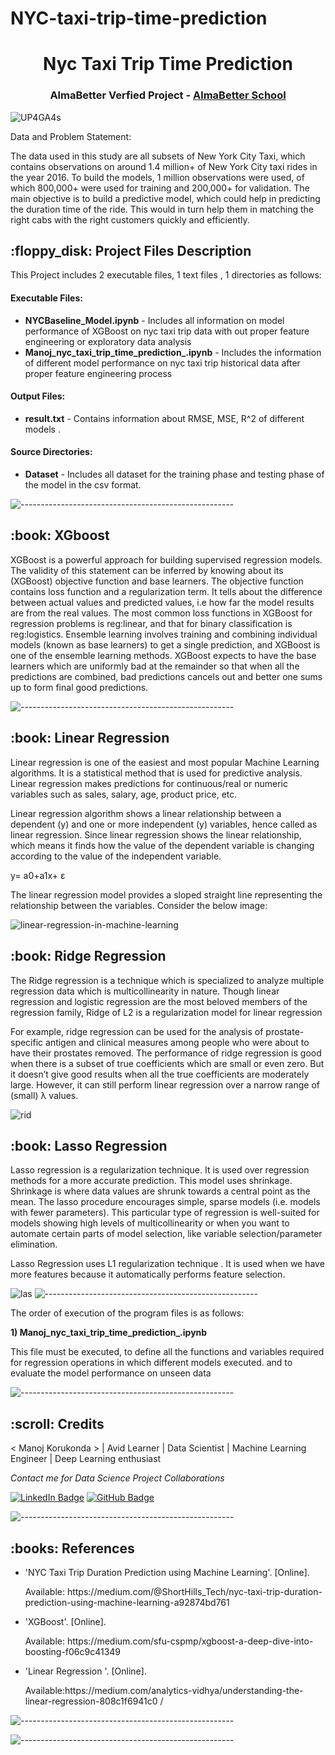 # NYC-taxi-trip-time-prediction



</p>
<h1 align="center"> Nyc Taxi Trip Time Prediction </h1>
<h3 align="center"> AlmaBetter Verfied Project - <a href="https://www.almabetter.com/"> AlmaBetter School </a> </h5>


   ![UP4GA4s](https://user-images.githubusercontent.com/109129303/178731209-950c34d8-aff8-4d5f-9506-67c65a25a04f.jpg)



<p>Data and Problem Statement:

The data used in this study are all subsets of New York City Taxi, which contains observations on around 1.4 million+ of New York City taxi rides in the year 2016. To build the models, 1 million observations were used, of which 800,000+ were used for training and 200,000+ for validation. The main objective is to build a predictive model, which could help in predicting the duration time of the ride. This would in turn help them in matching the right cabs with the right customers quickly and efficiently.</p>

<h2> :floppy_disk: Project Files Description</h2>

<p>This Project includes 2 executable files, 1 text files , 1 directories as follows:</p>
<h4>Executable Files:</h4>
<ul>

 <li><b>NYCBaseline_Model.ipynb</b> - Includes all information on model performance of XGBoost on nyc taxi trip data with out proper feature engineering or exploratory data analysis </li>
  <li><b>Manoj_nyc_taxi_trip_time_prediction_.ipynb</b> - Includes the information of different model performance on nyc taxi trip historical data after proper feature engineering process</li>
</ul>

<h4>Output Files:</h4>
<ul>
  <li><b>result.txt</b> - Contains information about RMSE, MSE, R^2 of different models  .</li>
  
  </ul>

<h4>Source Directories:</h4>
<ul>
  <li><b>Dataset</b> - Includes all dataset for the training phase and testing phase of the model in the csv format.</li>
  
</ul>


</ul>

![-----------------------------------------------------](https://raw.githubusercontent.com/andreasbm/readme/master/assets/lines/rainbow.png)

<h2> :book: XGboost </h2>

<p> XGBoost is a powerful approach for building supervised regression models. The validity of this statement can be inferred by knowing about its (XGBoost) objective function and base learners. The objective function contains loss function and a regularization term. It tells about the difference between actual values and predicted values, i.e how far the model results are from the real values. The most common loss functions in XGBoost for regression problems is reg:linear, and that for binary classification is reg:logistics. Ensemble learning involves training and combining individual models (known as base learners) to get a single prediction, and XGBoost is one of the ensemble learning methods. XGBoost expects to have the base learners which are uniformly bad at the remainder so that when all the predictions are combined, bad predictions cancels out and better one sums up to form final good predictions.



![-----------------------------------------------------](https://raw.githubusercontent.com/andreasbm/readme/master/assets/lines/rainbow.png)
   
   
<h2> :book: Linear Regression </h2>

<p> Linear regression is one of the easiest and most popular Machine Learning algorithms. It is a statistical method that is used for predictive analysis. Linear regression makes predictions for continuous/real or numeric variables such as sales, salary, age, product price, etc.

Linear regression algorithm shows a linear relationship between a dependent (y) and one or more independent (y) variables, hence called as linear regression. Since linear regression shows the linear relationship, which means it finds how the value of the dependent variable is changing according to the value of the independent variable.
   
   y= a0+a1x+ ε

The linear regression model provides a sloped straight line representing the relationship between the variables. Consider the below image:
   
   

![linear-regression-in-machine-learning](https://user-images.githubusercontent.com/109129303/178734810-7d3c637c-a4ba-4b6e-9b4a-4444608da597.png)
   
<h2> :book: Ridge Regression </h2>

<p> The Ridge regression is a technique which is specialized to analyze multiple regression data which is multicollinearity in nature. Though linear regression and logistic regression are the most beloved members of the regression family, Ridge of L2 is a regularization model for linear regression
   
   For example, ridge regression can be used for the analysis of prostate-specific antigen and clinical measures among people who were about to have their prostates removed. The performance of ridge regression is good when there is a subset of true coefficients which are small or even zero. But it doesn’t give good results when all the true coefficients are moderately large. However, it can still perform linear regression over a narrow range of (small) λ values.
   
   
![rid](https://user-images.githubusercontent.com/109129303/178740313-b500f299-28a5-46ce-b4c6-6f50fdc9e380.jpg)
   
   
<h2> :book: Lasso Regression </h2>

<p> Lasso regression is a regularization technique. It is used over regression methods for a more accurate prediction. This model uses shrinkage. Shrinkage is where data values are shrunk towards a central point as the mean. The lasso procedure encourages simple, sparse models (i.e. models with fewer parameters). This particular type of regression is well-suited for models showing high levels of multicollinearity or when you want to automate certain parts of model selection, like variable selection/parameter elimination.

Lasso Regression uses L1 regularization technique . It is used when we have more features because it automatically performs feature selection.
   
   
   ![las](https://user-images.githubusercontent.com/109129303/178741355-539bfb09-a788-4c2a-98d0-701db9445986.jpg)
![-----------------------------------------------------](https://raw.githubusercontent.com/andreasbm/readme/master/assets/lines/rainbow.png)
   
   
<p>The order of execution of the program files is as follows:</p>


<p><b>1) Manoj_nyc_taxi_trip_time_prediction_.ipynb</b></p>
<p> This file must be executed, to define all the functions and variables required for regression operations in which different models executed. and to evaluate the model performance on unseen data


  
  ![-----------------------------------------------------](https://raw.githubusercontent.com/andreasbm/readme/master/assets/lines/rainbow.png)
   
     
<h2 id="credits"> :scroll: Credits</h2>

< Manoj Korukonda > | Avid Learner | Data Scientist | Machine Learning Engineer | Deep Learning enthusiast

<p> <i> Contact me for Data Science Project Collaborations</i></p>


[![LinkedIn Badge](https://img.shields.io/badge/LinkedIn-0077B5?style=for-the-badge&logo=linkedin&logoColor=white)](https://www.linkedin.com/in/manoj-korukonda/)
[![GitHub Badge](https://img.shields.io/badge/GitHub-100000?style=for-the-badge&logo=github&logoColor=white)](https://github.com/Manoj-Korukonda)


![-----------------------------------------------------](https://raw.githubusercontent.com/andreasbm/readme/master/assets/lines/rainbow.png)


<h2> :books: References</h2>
<ul>
  <li><p>'NYC Taxi Trip Duration Prediction using Machine Learning'. [Online].</p>
      <p>Available: https://medium.com/@ShortHills_Tech/nyc-taxi-trip-duration-prediction-using-machine-learning-a92874bd761
  </li>
  
  <li><p>'XGBoost'. [Online].</p>
      <p>Available: https://medium.com/sfu-cspmp/xgboost-a-deep-dive-into-boosting-f06c9c41349</p>
  </li>
  <li><p>'Linear Regression '. [Online].</p>
      <p>Available:https://medium.com/analytics-vidhya/understanding-the-linear-regression-808c1f6941c0 /</p>
  </li>
  
  
  
</ul>

![-----------------------------------------------------](https://raw.githubusercontent.com/andreasbm/readme/master/assets/lines/rainbow.png)
</p>
  </li>
  
</ul>

![-----------------------------------------------------](https://raw.githubusercontent.com/andreasbm/readme/master/assets/lines/rainbow.png)
   
